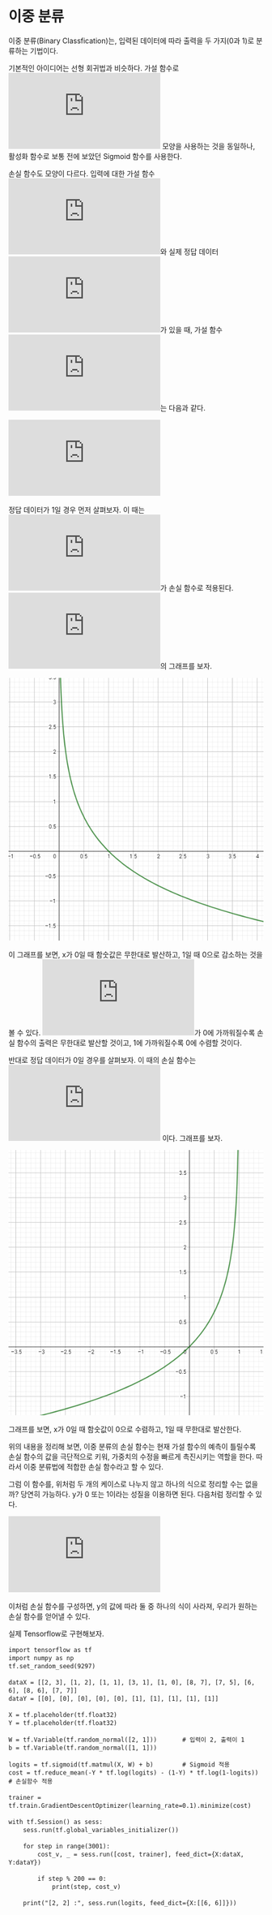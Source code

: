 ﻿# 이중 분류

이중 분류(Binary
Classfication)는, 입력된 데이터에 따라 출력을 두 가지(0과 1)로 분류하는 기법이다.

기본적인 아이디어는 선형 회귀법과 비슷하다. 가설 함수로 ![](https://latex.codecogs.com/gif.latex?W%5Ccdot%20X%20&plus;%20b) 모양을 사용하는 것을 동일하나, 활성화 함수로 보통 전에 보았던 Sigmoid 함수를 사용한다.

손실 함수도 모양이 다르다. 입력에 대한 가설 함수 ![](https://latex.codecogs.com/gif.latex?H%28x%29)와 실제 정답 데이터 ![](https://latex.codecogs.com/gif.latex?y)가 있을 때, 가설 함수 ![](https://latex.codecogs.com/gif.latex?cost%28H%28x%29%2C%20y%29)는 다음과 같다.

![](https://latex.codecogs.com/gif.latex?cost%28H%28x%2C%20y%29%29%20%3D%20%5Cleft%5C%7B%5Cbegin%7Bmatrix%7D%20-log%28H%28x%29%29%20%5C%20%5C%20%3A%20y%3D1%20%5C%5C%20-log%281-H%28x%29%29%20%5C%20%5C%20%3A%20y%3D0%20%5Cend%7Bmatrix%7D%5Cright.)

정답 데이터가 1일 경우 먼저 살펴보자. 이 때는 ![](https://latex.codecogs.com/gif.latex?-log%28H%28x%29%29)가 손실 함수로 적용된다. ![](https://latex.codecogs.com/gif.latex?-log%28x%29)의 그래프를 보자.

![](../image/LogisticFunction.PNG)

이 그래프를 보면, x가 0일 때 함숫값은 무한대로 발산하고, 1일 때 0으로 감소하는 것을 볼 수 있다. ![](https://latex.codecogs.com/gif.latex?H%28x%29)가 0에 가까워질수록 손실 함수의 출력은 무한대로 발산할 것이고, 1에 가까워질수록 0에 수렴할 것이다.

반대로 정답 데이터가 0일 경우를 살펴보자.  이 때의 손실 함수는 ![](https://latex.codecogs.com/gif.latex?-log%281-H%28x%29%29) 이다. 그래프를 보자.

![](../image/LogisticFunction2.PNG)

그래프를 보면, x가 0일 때 함숫값이 0으로 수렴하고, 1일 때 무한대로 발산한다.

위의 내용을 정리해 보면, 이중 분류의 손실 함수는 현재 가설 함수의 예측이 틀릴수록 손실 함수의 값을 극단적으로 키워, 가중치의 수정을 빠르게 촉진시키는 역할을 한다. 따라서 이중 분류법에 적합한 손실 함수라고 할 수 있다.

그럼 이 함수를, 위처럼 두 개의 케이스로 나누지 않고 하나의 식으로 정리할 수는 없을까? 당연히 가능하다. y가 0 또는 1이라는 성질을 이용하면 된다. 다음처럼 정리할 수 있다.

![](https://latex.codecogs.com/gif.latex?cost%28H%28x%29%2C%20y%29%20%3D%20-ylog%28H%28x%29%29%20-%20%281-y%29log%281-H%28x%29%29)

이처럼 손실 함수를 구성하면, y의 값에 따라 둘 중 하나의 식이 사라져, 우리가 원하는 손실 함수를 얻어낼 수 있다.

실제 Tensorflow로 구현해보자.

```
import tensorflow as tf
import numpy as np
tf.set_random_seed(9297)

dataX = [[2, 3], [1, 2], [1, 1], [3, 1], [1, 0], [8, 7], [7, 5], [6, 6], [8, 6], [7, 7]]
dataY = [[0], [0], [0], [0], [0], [1], [1], [1], [1], [1]]

X = tf.placeholder(tf.float32)
Y = tf.placeholder(tf.float32)

W = tf.Variable(tf.random_normal([2, 1]))		# 입력이 2, 출력이 1
b = tf.Variable(tf.random_normal([1, 1]))

logits = tf.sigmoid(tf.matmul(X, W) + b)		# Sigmoid 적용
cost = tf.reduce_mean(-Y * tf.log(logits) - (1-Y) * tf.log(1-logits))		# 손실함수 적용

trainer = tf.train.GradientDescentOptimizer(learning_rate=0.1).minimize(cost)

with tf.Session() as sess:
    sess.run(tf.global_variables_initializer())

    for step in range(3001):
        cost_v, _ = sess.run([cost, trainer], feed_dict={X:dataX, Y:dataY})

        if step % 200 == 0:
            print(step, cost_v)

    print("[2, 2] :", sess.run(logits, feed_dict={X:[[6, 6]]}))
```
